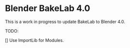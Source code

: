 # Blender BakeLab 4.0
This is a work in progress to update BakeLab to Blender 4.0.

TODO:

[] Use ImportLib for Modules.


